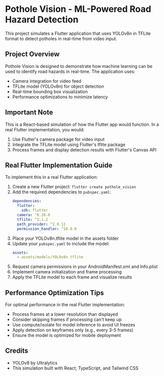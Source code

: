 
# Pothole Vision - ML-Powered Road Hazard Detection

This project simulates a Flutter application that uses YOLOv8n in TFLite format to detect potholes in real-time from video input.

## Project Overview

Pothole Vision is designed to demonstrate how machine learning can be used to identify road hazards in real-time. The application uses:

- Camera integration for video feed
- TFLite model (YOLOv8n) for object detection
- Real-time bounding box visualization
- Performance optimizations to minimize latency

## Important Note

This is a React-based simulation of how the Flutter app would function. In a real Flutter implementation, you would:

1. Use Flutter's camera package for video input
2. Integrate the TFLite model using Flutter's tflite package
3. Process frames and display detection results with Flutter's Canvas API

## Real Flutter Implementation Guide

To implement this in a real Flutter application:

1. Create a new Flutter project: `flutter create pothole_vision`
2. Add the required dependencies to `pubspec.yaml`:
   ```yaml
   dependencies:
     flutter:
       sdk: flutter
     camera: ^0.10.0
     tflite: ^1.1.2
     path_provider: ^2.0.11
     permission_handler: ^10.0.0
   ```
3. Place your YOLOv8n.tflite model in the assets folder
4. Update your `pubspec.yaml` to include the model:
   ```yaml
   assets:
     - assets/models/YOLOv8n.tflite
   ```
5. Request camera permissions in your AndroidManifest.xml and Info.plist
6. Implement camera initialization and frame processing
7. Apply the TFLite model to each frame and visualize results

## Performance Optimization Tips

For optimal performance in the real Flutter implementation:

- Process frames at a lower resolution than displayed
- Consider skipping frames if processing can't keep up
- Use compute/isolate for model inference to avoid UI freezes
- Apply detection on keyframes only (e.g., every 3-5 frames)
- Ensure the model is optimized for mobile deployment

## Credits

- YOLOv8 by Ultralytics
- This simulation built with React, TypeScript, and Tailwind CSS
